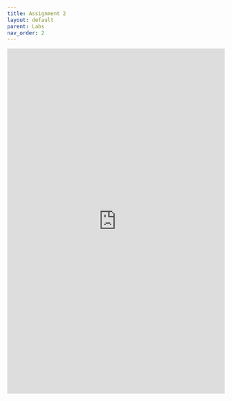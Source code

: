 ```yaml
---
title: Assignment 2
layout: default
parent: Labs
nav_order: 2
---
```


<iframe 
    src="https://docs.google.com/document/d/e/2PACX-1vQc3eb7XORkbtulvXkhhFsAnZ2k_Xf9oNUBb6d9rdvf_hzAD5PWxW3t_Ongdkgbx7V5aNJRMGPgSIUc/pub?embedded=true" 
    width="100%" 
    height="800px" 
    frameborder="0" 
    allowfullscreen>
</iframe>
